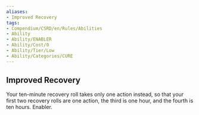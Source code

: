 ```yaml
---
aliases:
- Improved Recovery
tags:
- Compendium/CSRD/en/Rules/Abilities
- Ability
- Ability/ENABLER
- Ability/Cost/0
- Ability/Tier/Low
- Ability/Categories/CURE
---
```


  
## Improved Recovery  
Your ten-minute recovery roll takes only one action instead, so that your first two recovery rolls are one action, the third is one hour, and the fourth is ten hours. Enabler. 